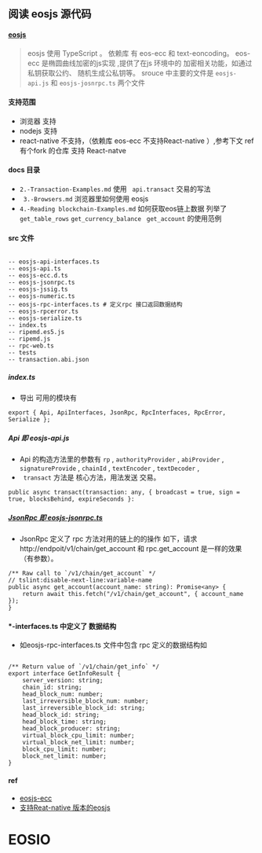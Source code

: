 
## 阅读 eosjs 源代码

#### [eosjs](https://github.com/EOSIO/eosjs)
> eosjs 使用 TypeScript 。
> 依赖库 有 eos-ecc 和 text-eoncoding。
> eos-ecc 是椭圆曲线加密的js实现 ,提供了在js 环境中的 加密相关功能，如通过私钥获取公约、 随机生成公私钥等。
> srouce 中主要的文件是 ``eosjs-api.js`` 和 ``eosjs-josnrpc.ts`` 两个文件

#### 支持范围
* 浏览器 支持
* nodejs 支持
* react-native 不支持，（依赖库 eos-ecc 不支持React-native ）,参考下文 ref 有个fork 的仓库 支持 React-natve

#### docs 目录
 * ``2.-Transaction-Examples.md``  使用 `` api.transact`` 交易的写法
 *  `` 3.-Browsers.md`` 浏览器里如何使用 eosjs
 *  `` 4.-Reading blockchain-Examples.md `` 如何获取eos链上数据 列举了 ``get_table_rows`` ``get_currency_balance`` `` get_account`` 的使用范例

####  src 文件

```

-- eosjs-api-interfaces.ts
-- eosjs-api.ts
-- eosjs-ecc.d.ts
-- eosjs-jsonrpc.ts
-- eosjs-jssig.ts
-- eosjs-numeric.ts
-- eosjs-rpc-interfaces.ts # 定义rpc 接口返回数据结构
-- eosjs-rpcerror.ts
-- eosjs-serialize.ts
-- index.ts
-- ripemd.es5.js
-- ripemd.js
-- rpc-web.ts
-- tests
-- transaction.abi.json

```

##### index.ts

*  导出 可用的模块有

```
export { Api, ApiInterfaces, JsonRpc, RpcInterfaces, RpcError, Serialize };
```

##### Api 即 eosjs-api.js  

* Api 的构造方法里的参数有  ``rp`` , ``authorityProvider`` , ``abiProvider`` , ``signatureProvide`` , ``chainId`` , ``textEncoder`` , ``textDecoder`` ,
* `` transact`` 方法是 核心方法，用法发送 交易。

```
public async transact(transaction: any, { broadcast = true, sign = true, blocksBehind, expireSeconds }:
``` 

##### [JsonRpc 即 eosjs-jsonrpc.ts](https://github.com/EOSIO/eosjs/blob/master/src/eosjs-jsonrpc.ts)

* JsonRpc 定义了 rpc 方法对用的链上的的操作 如下，请求 http://endpoit/v1/chain/get_account 和 rpc.get_account 是一样的效果（有参数）。

```
/** Raw call to `/v1/chain/get_account` */
// tslint:disable-next-line:variable-name
public async get_account(account_name: string): Promise<any> {
    return await this.fetch("/v1/chain/get_account", { account_name });
}
```


#### *-interfaces.ts 中定义了 数据结构
* 如eosjs-rpc-interfaces.ts 文件中包含 rpc 定义的数据结构如

```

/** Return value of `/v1/chain/get_info` */
export interface GetInfoResult {
    server_version: string;
    chain_id: string;
    head_block_num: number;
    last_irreversible_block_num: number;
    last_irreversible_block_id: string;
    head_block_id: string;
    head_block_time: string;
    head_block_producer: string;
    virtual_block_cpu_limit: number;
    virtual_block_net_limit: number;
    block_cpu_limit: number;
    block_net_limit: number;
}
```


#### ref
* [eosjs-ecc](https://github.com/EOSIO/eosjs-ecc)
* [支持Reat-native 版本的eosjs](https://github.com/Game-X-Coin/eosjs-rn)

# EOSIO
